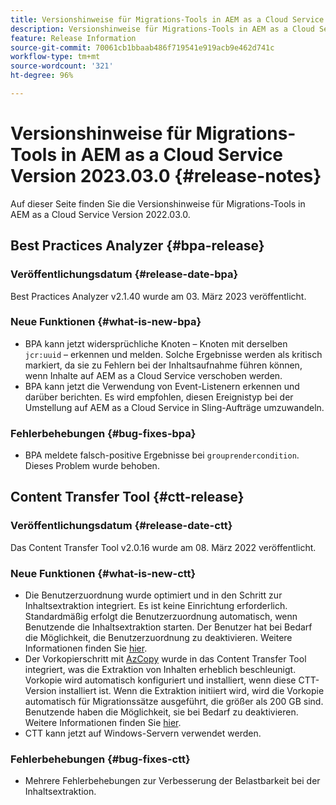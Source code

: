 ```yaml
---
title: Versionshinweise für Migrations-Tools in AEM as a Cloud Service Version 2023.03.0
description: Versionshinweise für Migrations-Tools in AEM as a Cloud Service Version 2022.03.0
feature: Release Information
source-git-commit: 70061cb1bbaab486f719541e919acb9e462d741c
workflow-type: tm+mt
source-wordcount: '321'
ht-degree: 96%

---
```


# Versionshinweise für Migrations-Tools in AEM as a Cloud Service Version 2023.03.0 {#release-notes}

Auf dieser Seite finden Sie die Versionshinweise für Migrations-Tools in AEM as a Cloud Service Version 2022.03.0.

## Best Practices Analyzer {#bpa-release}

### Veröffentlichungsdatum {#release-date-bpa}

Best Practices Analyzer v2.1.40 wurde am 03. März 2023 veröffentlicht.

### Neue Funktionen {#what-is-new-bpa}

* BPA kann jetzt widersprüchliche Knoten – Knoten mit derselben `jcr:uuid` – erkennen und melden. Solche Ergebnisse werden als kritisch markiert, da sie zu Fehlern bei der Inhaltsaufnahme führen können, wenn Inhalte auf AEM as a Cloud Service verschoben werden.
* BPA kann jetzt die Verwendung von Event-Listenern erkennen und darüber berichten. Es wird empfohlen, diesen Ereignistyp bei der Umstellung auf AEM as a Cloud Service in Sling-Aufträge umzuwandeln.

### Fehlerbehebungen {#bug-fixes-bpa}

* BPA meldete falsch-positive Ergebnisse bei `grouprendercondition`. Dieses Problem wurde behoben.

## Content Transfer Tool {#ctt-release}

### Veröffentlichungsdatum {#release-date-ctt}

Das Content Transfer Tool v2.0.16 wurde am 08. März 2022 veröffentlicht.

### Neue Funktionen {#what-is-new-ctt}

* Die Benutzerzuordnung wurde optimiert und in den Schritt zur Inhaltsextraktion integriert. Es ist keine Einrichtung erforderlich. Standardmäßig erfolgt die Benutzerzuordnung automatisch, wenn Benutzende die Inhaltsextraktion starten. Der Benutzer hat bei Bedarf die Möglichkeit, die Benutzerzuordnung zu deaktivieren. Weitere Informationen finden Sie [hier](https://experienceleague.adobe.com/docs/experience-manager-cloud-service/content/migration-journey/cloud-migration/content-transfer-tool/user-mapping-and-migration.html?lang=de#user-mapping-detail).
* Der Vorkopierschritt mit [AzCopy](https://learn.microsoft.com/de-de/azure/storage/common/storage-use-azcopy-v10) wurde in das Content Transfer Tool integriert, was die Extraktion von Inhalten erheblich beschleunigt. Vorkopie wird automatisch konfiguriert und installiert, wenn diese CTT-Version installiert ist. Wenn die Extraktion initiiert wird, wird die Vorkopie automatisch für Migrationssätze ausgeführt, die größer als 200 GB sind. Benutzende haben die Möglichkeit, sie bei Bedarf zu deaktivieren. Weitere Informationen finden Sie [hier](https://experienceleague.adobe.com/docs/experience-manager-cloud-service/content/migration-journey/cloud-migration/content-transfer-tool/handling-large-content-repositories.html?lang=de).
* CTT kann jetzt auf Windows-Servern verwendet werden.

### Fehlerbehebungen {#bug-fixes-ctt}

* Mehrere Fehlerbehebungen zur Verbesserung der Belastbarkeit bei der Inhaltsextraktion.
